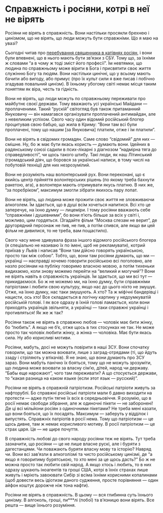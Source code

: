 # Справжність і росіяни, котрі в неї не вірять

Росіяни не вірять в справжність. 
Вони настільки просякли брехнею і цинізмом, що не вірять, що люди можуть бути справжніми. 
Що я маю на увазі?

Сьогодні читав про [перебування священника в катівнях росіян](https://nv.ua/ukr/ukraine/events/svyashchenik-pcu-pro-katuvannya-u-rosiyskomu-poloni-rozpovid-vasilya-virozuba-novini-ukrajini-50261805.html), і вони були впевнені, що в нього мають бути зв’язки з СБУ. 
Тому що, за їхніми ж словами “а в чому ж тоді зміст його професії”. 
Їм невтямки, що людина по справжньому може вірити в Бога і присвятити своє життя служінню Богу та людям. 
Вони настільки цинічні, що у всьому мають бачити або вигоду, або примус (про їх культ сили я вже писав і побічно згадував повальний цинізм). 
В їхньому убогому світі немає місця таким поняттям як віра, честь та гідність.

Вони не вірять, що люди можуть по справжньому переживати про майбутнє своєї держави. 
Тому вважають усі українські Майдани — проплаченими. 
Такий “рускій” світогляд був також притаманний Януковичу — він намагався організувати проплачений антимайдан, але з невеликим успіхом. 
Свого часу один відомий російський блогер процитував свою бабцю, що жила в Криму: “Вони там всі були проплачені, тому що нашим [за Януковича] платили, отже і їм платили”.

Вони не вірять в свідомих громадян. 
Саме слово “свідомий” для них — смішне. 
Ну, бо ж має бути якась користь — думають вони. 
Ідейних в радянському союзі садили в псих-лікарні з діагнозом “надмірна тяга до справедливості”, чи щось такого штибу. 
Такі люди, як наш Літинський (громадський діяч, що боровся за українські написи, в тому числі на побутовій техніці) для них незрозумілий.

Вони не розуміють наш волонтерський рух. 
Вони переконані, що є якийсь центр прйняття волонтерських рішень (по якому треба бахнути ракетою, ага), а волонтери мають отримувати якусь платню. 
В них же, “за порєбріком”, максимум змогли зібрати якихось пару лопат.

Вони не вірять, що людина може прожити своє життя не зловживаючи алкоголем. 
Їм здається, що в душі всім хочеться напитися. 
Всі хто це заперечує, на їхню думку — лицеміри. 
І тому росіяни вважають себе “справжніми і душевними”, бо вони п’ють більше за всіх у світі і, можливо, цим гордяться. 
(Згадайте фільм “Москва слезам не верит”, де другорядний персонаж не пив, не пив, а потім спився, але якщо ви цей фільм не дивилися, то не треба, вам пощастило).

Свого часу мене здивувала фраза іншого відомого російського блогера (я спеціально не називаю їх по імені, щоб не рекламувати), котрий приїхав у Львів і написав “Вони там дійсно говорять українською, просто так між собою”. 
Тобто, що, вони там росіяни думають, що ми — українці — насправді хочемо говорити російською всі поголовно, але назло росіянам на публіку говоримо власною мовою, а потім тихеньки видихаємо, коли знову можемо перейти на “великий и могучий”? Вони не вірять навіть в справжність українців. 
Їм здається, що ми всі тут — прикидаємося. 
Бо ж не можемо ми, на їхню думку, бути справжніми патріотами і любити свою культуру, якщо нас до цього ніхто не змушує. 
Отже, на їхню думку, нас таки змушують. 
А хто? Та ж міфічні бандерівці і нацисти, ось хто! Все складається в логічну картину у недоумкуватій російській голові. 
І як все одразу в їхній голові ламається, коли вони приходять українців звільняти, а українці — таки справжні українці і противляться! Як же ж так?

Росіяни також не вірять в справжню любов — чоловік має бити жінку, бо “любить”. 
А якщо не б’є, отже щось в тих стосунках не так. 
Не може просто так чоловік любити жінку, а жінка — чоловіка. 
Має бути якась сила. 
Ну або корисливі мотиви.

Росіяни, мабуть, досі не можуть повірити в наші ЗСУ. 
Вони спочатку говорили, що так можна воювати, лише з заград-отрядами (ті, що йдуть ззаду і стріляють у втікачів). 
Я не знаю, що вони думають про ЗСУ зараз. 
Вони мабуть панічно їх бояться, тому що не можуть зрозуміти, що людина може воювати за власну сім’ю, дітей, народ чи державу. 
“Бабы еще нарожают”, чого там переживати? А що стосується держави, то “какая разница на каком языке (если этот язык — русский)”.

Росіяни не вірять в справжній патріотизм. 
Російські патріоти живуть за нафторублі. 
Бо справжні російські патріоти мали б давно виходити на протести — адже путін тягне їх всіх в середньовіччя. 
Я розумію, що в росії немає свободи зібрання, але ж одиночні пікети — не заборонені! Де ці всі мільйони росіян з одиночними пікетами? Не треба мені казати, що вони бояться, що їх посадять. 
Максимум — заберуть у відділок і випустять. 
Справжніх патріотів в росії нема. 
Тому що патріотизм — це щось дивне, там ж немає корисливого мотиву. 
В росії патріотизм — це страх царя. 
Це — не щире почуття.

В справжність любові до свого народу росіяни теж не вірять. 
Тут треба зазначити, що росіяни — це не лише власне рускі, але і буряти з дагестанцями. 
Чи поважають буряти власну мову та історію? Навряд чи. 
Вони всі зав’язли в алкоголізмі та чисто російському цинізмі, де “а якщо я говоритиму бурятською, то хто мені за це щось дасть?” Бо ж не можна просто так любити свій народ. 
А якщо хтось і любить, то в них одразу шукають іноагентів та гроші США, котрі в їхніх страхах лише живуть і мріють завоювати Сибір зі всіма їхніми корисними копалинами (щоб довести весь ідіотизм даного судження, просте порівняння — один айфон коштує дорожче ніж тона нафти).

Росіяни не вірять в справжність. 
В цьому — вся глибинна суть їхнього цинізму. 
В алгоколь, гроші, пи***лі (побої) та в’язницю вони вірять. 
Все решта — вище їхнього розуміння.

